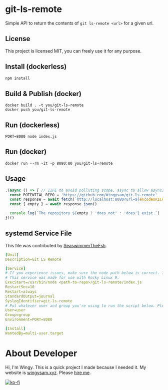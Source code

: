 # git-ls-remote
Simple API to return the contents of `git ls-remote <url>` for a given url.

## License
This project is licensed MIT, you can freely use it for any purpose.

## Install (dockerless)
```sh
npm install
```

## Build & Publish (docker)
```
docker build . -t you/git-ls-remote
docker push you/git-ls-remote
```

## Run (dockerless)
```
PORT=8080 node index.js
```

## Run (docker)
```
docker run --rm -it -p 8080:80 you/git-ls-remote
```

## Usage
```js
;(async () => { // IIFE to avoid polluting scope, async to allow async/await
  const POTENTIAL_REPO = 'https://github.com/Wingysam/git-ls-remote'
  const response = await fetch(`http://localhost:8080?url=${encodeURIComponent(POTENTIAL_REPO)}`)
  const { empty } = await response.json()

  console.log(`The repository ${empty ? 'does not' : 'does'} exist.`)
})()
```

## systemd Service File
This file was contributed by [SeaswimmerTheFsh](https://github.com/SeaswimmerTheFsh).
```yaml
[Unit]
Description=Git LS Remote

[Service]
# If you experience issues, make sure the node path below is correct. It could change depending on your system.
# This service was made for use with Rocky Linux 9.
ExecStart=/usr/bin/node <path-to-repo>/git-ls-remote/index.js
RestartSec=10
Restart=always
StandardOutput=journal
SyslogIdentifier=git-ls-remote
# Put whatever user and group you're using to run the script below. Please don't run this service as root, if you can avoid it.
User=user
Group=group
Environment=PORT=8080

[Install]
WantedBy=multi-user.target
```

# About Developer
Hi, I'm Wingy. This is a quick project I made because I needed it. My website is [wingysam.xyz](https://wingysam.xyz). Please [hire me](https://wingysam.xyz/hire).

[![ko-fi](https://www.ko-fi.com/img/githubbutton_sm.svg)](https://ko-fi.com/C1C2347HB)
